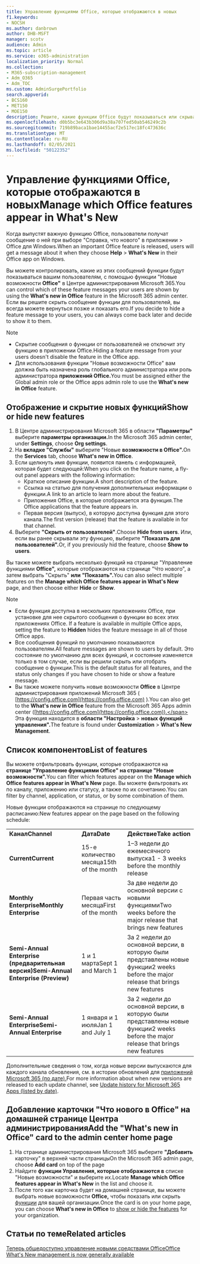 ```yaml
---
title: Управление функциями Office, которые отображаются в новых
f1.keywords:
- NOCSH
ms.author: danbrown
author: DHB-MSFT
manager: scotv
audience: Admin
ms.topic: article
ms.service: o365-administration
localization_priority: Normal
ms.collection:
- M365-subscription-management
- Adm_O365
- Adm_TOC
ms.custom: AdminSurgePortfolio
search.appverid:
- BCS160
- MET150
- MOE150
description: Решите, какие функции Office будут показываться или скрываться, когда пользователь выбирает "Справка > Новые возможности" в своем приложении Office для Windows, используя функцию "Новые возможности Office" в Центре администрирования Microsoft 365.
ms.openlocfilehash: d0b5bc3e643b306d9a38a707fed50ab546249c2b
ms.sourcegitcommit: 719b89baca1bae14455acf2e517ec18fc473636c
ms.translationtype: MT
ms.contentlocale: ru-RU
ms.lasthandoff: 02/05/2021
ms.locfileid: "50122352"
---
```

# <a name="manage-which-office-features-appear-in-whats-new"></a><span data-ttu-id="8c5a0-103">Управление функциями Office, которые отображаются в новых</span><span class="sxs-lookup"><span data-stu-id="8c5a0-103">Manage which Office‎ features appear in What's New</span></span>

<span data-ttu-id="8c5a0-104">Когда выпустят важную функцию Office, пользователи получат сообщение о ней при выборе "Справка, что нового" в приложении  >   Office для Windows.</span><span class="sxs-lookup"><span data-stu-id="8c5a0-104">When an important ‎Office‎ feature is released, users will get a message about it when they choose **Help** > **What's New** in their ‎‎Office‎‎ app on ‎Windows‎.</span></span>

<span data-ttu-id="8c5a0-105">Вы можете контролировать, какие из этих сообщений функции будут показываться вашим пользователям, с помощью функции "Новые возможности **Office"** в Центре администрирования Microsoft 365.</span><span class="sxs-lookup"><span data-stu-id="8c5a0-105">You can control which of these feature messages your users are shown by using the **What's new in Office** feature in the Microsoft 365 admin center.</span></span> <span data-ttu-id="8c5a0-106">Если вы решите скрыть сообщение функции для пользователей, вы всегда можете вернуться позже и показать его.</span><span class="sxs-lookup"><span data-stu-id="8c5a0-106">If you decide to hide a feature message to your users, you can always come back later and decide to show it to them.</span></span>

> [!NOTE]
> - <span data-ttu-id="8c5a0-107">Скрытие сообщения о функции от пользователей не отключит эту функцию в приложении Office.</span><span class="sxs-lookup"><span data-stu-id="8c5a0-107">Hiding a feature message from your users doesn't disable the feature in the Office app.</span></span>
> - <span data-ttu-id="8c5a0-108">Для использования функции "Новые возможности Office" вам должна быть назначена роль глобального администратора или роль администратора **приложений Office.**</span><span class="sxs-lookup"><span data-stu-id="8c5a0-108">You must be assigned either the Global admin role or the Office apps admin role to use the **What's new in Office** feature.</span></span>

## <a name="show-or-hide-new-features"></a><span data-ttu-id="8c5a0-109">Отображение и скрытие новых функций</span><span class="sxs-lookup"><span data-stu-id="8c5a0-109">Show or hide new features</span></span> 

1. <span data-ttu-id="8c5a0-110">В Центре администрирования Microsoft 365 в области **"Параметры"** выберите **параметры организации.**</span><span class="sxs-lookup"><span data-stu-id="8c5a0-110">In the Microsoft 365 admin center, under **Settings**, choose **Org settings**.</span></span>
2. <span data-ttu-id="8c5a0-111">На **вкладке "Службы"** выберите "Новые **возможности в Office".**</span><span class="sxs-lookup"><span data-stu-id="8c5a0-111">On the **Services** tab, choose **What's new in Office**.</span></span>
3. <span data-ttu-id="8c5a0-112">Если щелкнуть имя функции, появится панель с информацией, которая будет следующей:</span><span class="sxs-lookup"><span data-stu-id="8c5a0-112">When you click on the feature name, a fly-out panel appears with the following information:</span></span>
     - <span data-ttu-id="8c5a0-113">Краткое описание функции.</span><span class="sxs-lookup"><span data-stu-id="8c5a0-113">A short description of the feature.</span></span>
     - <span data-ttu-id="8c5a0-114">Ссылка на статью для получения дополнительных информации о функции.</span><span class="sxs-lookup"><span data-stu-id="8c5a0-114">A link to an article to learn more about the feature.</span></span>
     - <span data-ttu-id="8c5a0-115">Приложения Office, в которые отображается эта функция.</span><span class="sxs-lookup"><span data-stu-id="8c5a0-115">The Office applications that the feature appears in.</span></span>
     - <span data-ttu-id="8c5a0-116">Первая версия (выпуск), в которую доступна функция для этого канала.</span><span class="sxs-lookup"><span data-stu-id="8c5a0-116">The first version (release) that the feature is available in for that channel.</span></span>
4. <span data-ttu-id="8c5a0-117">Выберите **"Скрыть от пользователей"**.</span><span class="sxs-lookup"><span data-stu-id="8c5a0-117">Choose **Hide from users**.</span></span> <span data-ttu-id="8c5a0-118">Или, если вы ранее скрывали эту функцию, выберите **"Показать для пользователей".**</span><span class="sxs-lookup"><span data-stu-id="8c5a0-118">Or, if you previously hid the feature, choose **Show to users**.</span></span>

<span data-ttu-id="8c5a0-119">Вы также можете выбрать несколько функций на странице "Управление функциями **Office",** которые отображаются на странице "Что нового", а затем выбрать "Скрыть" **или** **"Показать".**</span><span class="sxs-lookup"><span data-stu-id="8c5a0-119">You can also select multiple features on the **Manage which ‎Office‎ features appear in What's New** page, and then choose either **Hide** or **Show**.</span></span>

> [!NOTE]
> - <span data-ttu-id="8c5a0-120">Если функция доступна в нескольких приложениях Office, при установке для нее скрытого сообщения о функции во всех этих приложениях Office. </span><span class="sxs-lookup"><span data-stu-id="8c5a0-120">If a feature is available in multiple Office apps, setting the feature to **Hidden** hides the feature message in all of those Office apps.</span></span>
> - <span data-ttu-id="8c5a0-121">Все сообщения функций по умолчанию показываются пользователям.</span><span class="sxs-lookup"><span data-stu-id="8c5a0-121">All feature messages are shown to users by default.</span></span> <span data-ttu-id="8c5a0-122">Это состояние по умолчанию для всех функций, и состояние изменяется только в том случае, если вы решили скрыть или отобрать сообщение о функции.</span><span class="sxs-lookup"><span data-stu-id="8c5a0-122">This is the default status for all features, and the status only changes if you have chosen to hide or show a feature message.</span></span>
> - <span data-ttu-id="8c5a0-123">Вы также можете получить новые возможности **Office** в Центре администрирования приложений Microsoft 365 ( [https://config.office.com](https://config.office.com) ).</span><span class="sxs-lookup"><span data-stu-id="8c5a0-123">You can also get to the **What's new in Office** feature from the Microsoft 365 Apps admin center ([https://config.office.com](https://config.office.com)).</span></span> <span data-ttu-id="8c5a0-124">Эта функция находится в **области "Настройка**  >  **новых функций управления".**</span><span class="sxs-lookup"><span data-stu-id="8c5a0-124">The feature is found under **Customization** > **What's New Management**.</span></span>

## <a name="list-of-features"></a><span data-ttu-id="8c5a0-125">Список компонентов</span><span class="sxs-lookup"><span data-stu-id="8c5a0-125">List of features</span></span>

<span data-ttu-id="8c5a0-126">Вы можете отфильтровать функции, которые отображаются на **странице "Управление функциями Office" на странице "Новые возможности".**</span><span class="sxs-lookup"><span data-stu-id="8c5a0-126">You can filter which features appear on the **Manage which ‎Office‎ features appear in What's New** page.</span></span> <span data-ttu-id="8c5a0-127">Вы можете фильтровать их по каналу, приложению или статусу, а также по их сочетанию.</span><span class="sxs-lookup"><span data-stu-id="8c5a0-127">You can filter by channel, application, or status, or by some combination of them.</span></span>

<span data-ttu-id="8c5a0-128">Новые функции отображаются на странице по следующему расписанию:</span><span class="sxs-lookup"><span data-stu-id="8c5a0-128">New features appear on the page based on the following schedule:</span></span>

||||
|:-----|:-----|:-----|
|<span data-ttu-id="8c5a0-129">**Канал**</span><span class="sxs-lookup"><span data-stu-id="8c5a0-129">**Channel**</span></span> <br/> |<span data-ttu-id="8c5a0-130">**Дата**</span><span class="sxs-lookup"><span data-stu-id="8c5a0-130">**Date**</span></span> <br/> |<span data-ttu-id="8c5a0-131">**Действие**</span><span class="sxs-lookup"><span data-stu-id="8c5a0-131">**Take action**</span></span> <br/> |
|<span data-ttu-id="8c5a0-132">**Current**</span><span class="sxs-lookup"><span data-stu-id="8c5a0-132">**Current**</span></span> <br/> |<span data-ttu-id="8c5a0-133">15-е количество месяца</span><span class="sxs-lookup"><span data-stu-id="8c5a0-133">15th of the month</span></span>  <br/> |<span data-ttu-id="8c5a0-134">1–3 недели до ежемесячного выпуска</span><span class="sxs-lookup"><span data-stu-id="8c5a0-134">1 - 3 weeks before the monthly release</span></span> <br/> |
|<span data-ttu-id="8c5a0-135">**Monthly Enterprise**</span><span class="sxs-lookup"><span data-stu-id="8c5a0-135">**Monthly Enterprise**</span></span> <br/> |<span data-ttu-id="8c5a0-136">Первая часть месяца</span><span class="sxs-lookup"><span data-stu-id="8c5a0-136">First of the month</span></span>  <br/> |<span data-ttu-id="8c5a0-137">За две недели до основной версии с новыми функциями</span><span class="sxs-lookup"><span data-stu-id="8c5a0-137">Two weeks before the major release that brings new features</span></span> |
|<span data-ttu-id="8c5a0-138">**Semi-Annual Enterprise (предварительная версия)**</span><span class="sxs-lookup"><span data-stu-id="8c5a0-138">**Semi-Annual Enterprise (Preview)**</span></span> <br/> |<span data-ttu-id="8c5a0-139">1 и 1 марта</span><span class="sxs-lookup"><span data-stu-id="8c5a0-139">Sept 1 and March 1</span></span> <br/> | <span data-ttu-id="8c5a0-140">За 2 недели до основной версии, в которую были представлены новые функции</span><span class="sxs-lookup"><span data-stu-id="8c5a0-140">2 weeks before the major release that brings new features</span></span>|
|<span data-ttu-id="8c5a0-141">**Semi-Annual Enterprise**</span><span class="sxs-lookup"><span data-stu-id="8c5a0-141">**Semi-Annual Enterprise**</span></span> <br/> |<span data-ttu-id="8c5a0-142">1 января и 1 июля</span><span class="sxs-lookup"><span data-stu-id="8c5a0-142">Jan 1 and July 1</span></span> <br/> | <span data-ttu-id="8c5a0-143">За 2 недели до основной версии, в которую были представлены новые функции</span><span class="sxs-lookup"><span data-stu-id="8c5a0-143">2 weeks before the major release that brings new features</span></span><br/> |

<span data-ttu-id="8c5a0-144">Дополнительные сведения о том, когда новые версии выпускаются для каждого канала обновления, см. в истории обновлений для [приложений Microsoft 365 (по дате).](https://docs.microsoft.com/officeupdates/update-history-microsoft365-apps-by-date)</span><span class="sxs-lookup"><span data-stu-id="8c5a0-144">For more information about when new versions are released to each update channel, see [Update history for Microsoft 365 Apps (listed by date)](https://docs.microsoft.com/officeupdates/update-history-microsoft365-apps-by-date).</span></span>

## <a name="add-the-whats-new-in-office-card-to-the-admin-center-home-page"></a><span data-ttu-id="8c5a0-145">Добавление карточки "Что нового в Office" на домашней странице Центра администрирования</span><span class="sxs-lookup"><span data-stu-id="8c5a0-145">Add the "What's new in Office" card to the admin center home page</span></span>

1. <span data-ttu-id="8c5a0-146">На странице администрирования Microsoft 365 выберите **"Добавить** карточку" в верхней части страницы</span><span class="sxs-lookup"><span data-stu-id="8c5a0-146">On the Microsoft 365 admin page, choose **Add card** on top of the page</span></span>
2. <span data-ttu-id="8c5a0-147">Найдите **функции Управления, которые отображаются в** списке "Новые возможности" и выберите их.</span><span class="sxs-lookup"><span data-stu-id="8c5a0-147">Locate **Manage which Office features appear in What's New** in the list and choose it.</span></span>
3. <span data-ttu-id="8c5a0-148">После того как карточка будет на домашней странице, вы можете выбрать новые возможности **Office,** чтобы показать или скрыть [функции](#show-or-hide-new-features) для вашей организации.</span><span class="sxs-lookup"><span data-stu-id="8c5a0-148">Once the card is on your home page, you can choose **What's new in Office** to [show or hide the features](#show-or-hide-new-features) for your organization.</span></span>


## <a name="related-articles"></a><span data-ttu-id="8c5a0-149">Статьи по теме</span><span class="sxs-lookup"><span data-stu-id="8c5a0-149">Related articles</span></span>

[<span data-ttu-id="8c5a0-150">Теперь общедоступно управление новыми средствами Office</span><span class="sxs-lookup"><span data-stu-id="8c5a0-150">Office What's New management is now generally available</span></span>](https://techcommunity.microsoft.com/t5/microsoft-365-blog/office-what-s-new-management-is-now-generally-available/ba-p/1179954)